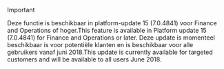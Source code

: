 > [!IMPORTANT]
> <span data-ttu-id="c397b-101">Deze functie is beschikbaar in platform-update 15 (7.0.4841) voor Finance and Operations of hoger.</span><span class="sxs-lookup"><span data-stu-id="c397b-101">This feature is available in Platform update 15 (7.0.4841) for Finance and Operations or later.</span></span> <span data-ttu-id="c397b-102">Deze update is momenteel beschikbaar is voor potentiële klanten en is beschikbaar voor alle gebruikers vanaf juni 2018.</span><span class="sxs-lookup"><span data-stu-id="c397b-102">This update is currently available for targeted customers and will be available to all users June 2018.</span></span>
